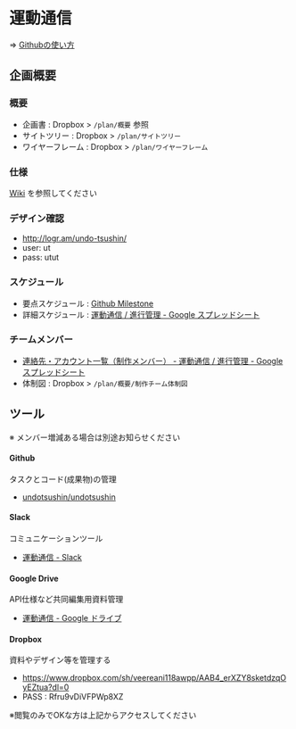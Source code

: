# 運動通信

=> [Githubの使い方](https://github.com/undotsushin/undotsushin/wiki/intro-howto-github)

## 企画概要

### 概要

- 企画書 : Dropbox > `/plan/概要` 参照
- サイトツリー : Dropbox > `/plan/サイトツリー`
- ワイヤーフレーム : Dropbox > `/plan/ワイヤーフレーム`


### 仕様

[Wiki](https://github.com/undotsushin/undotsushin/wiki) を参照してください


### デザイン確認

- http://logr.am/undo-tsushin/
- user: ut
- pass: utut


### スケジュール

- 要点スケジュール : [Github Milestone](https://github.com/undotsushin/undotsushin/milestones)
- 詳細スケジュール : [運動通信 / 進行管理 - Google スプレッドシート](https://docs.google.com/spreadsheets/d/1m5knqkvZKsB2WEkGCWdRTAMD17JipsK1KejTNgQsO10/edit#gid=407766018)


### チームメンバー

- [連絡先・アカウント一覧（制作メンバー） - 運動通信 / 進行管理 - Google スプレッドシート](https://docs.google.com/spreadsheets/d/1m5knqkvZKsB2WEkGCWdRTAMD17JipsK1KejTNgQsO10/edit#gid=591784374)
- 体制図 : Dropbox > `/plan/概要/制作チーム体制図`


## ツール

※ メンバー増減ある場合は別途お知らせください

#### Github

タスクとコード(成果物)の管理

- [undotsushin/undotsushin](https://github.com/undotsushin/undotsushin)

#### Slack

コミュニケーションツール

- [運動通信 - Slack](https://undo-tsushin.slack.com/messages)

#### Google Drive

API仕様など共同編集用資料管理

- [運動通信 - Google ドライブ](https://drive.google.com/drive/folders/0B6-lRTwlnbq-MGJxa0d4OWhuSjg)

#### Dropbox

資料やデザイン等を管理する

- https://www.dropbox.com/sh/veereani118awpp/AAB4_erXZY8sketdzqOyEZtua?dl=0
- PASS : Rfru9vDiVFPWp8XZ

※閲覧のみでOKな方は上記からアクセスしてください
